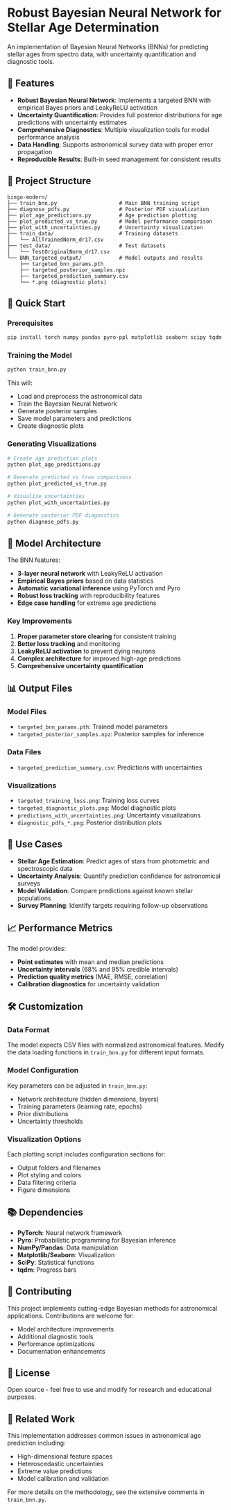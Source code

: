 # Robust Bayesian Neural Network for Stellar Age Determination

An implementation of Bayesian Neural Networks (BNNs) for predicting stellar ages from spectro data, with uncertainty quantification and diagnostic tools.

## 🌟 Features

- **Robust Bayesian Neural Network**: Implements a targeted BNN with empirical Bayes priors and LeakyReLU activation
- **Uncertainty Quantification**: Provides full posterior distributions for age predictions with uncertainty estimates
- **Comprehensive Diagnostics**: Multiple visualization tools for model performance analysis
- **Data Handling**: Supports astronomical survey data with proper error propagation
- **Reproducible Results**: Built-in seed management for consistent results

## 📁 Project Structure

```
bingo-modern/
├── train_bnn.py                    # Main BNN training script
├── diagnose_pdfs.py                # Posterior PDF visualization
├── plot_age_predictions.py         # Age prediction plotting
├── plot_predicted_vs_true.py       # Model performance comparison
├── plot_with_uncertainties.py      # Uncertainty visualization
├── train_data/                     # Training datasets
│   └── AllTrainedNorm_dr17.csv
├── test_data/                      # Test datasets
│   └── TestOriginalNorm_dr17.csv
└── BNN_targeted_output/            # Model outputs and results
    ├── targeted_bnn_params.pth
    ├── targeted_posterior_samples.npz
    ├── targeted_prediction_summary.csv
    └── *.png (diagnostic plots)
```

## 🚀 Quick Start

### Prerequisites

```bash
pip install torch numpy pandas pyro-ppl matplotlib seaborn scipy tqdm
```

### Training the Model

```bash
python train_bnn.py
```

This will:
- Load and preprocess the astronomical data
- Train the Bayesian Neural Network
- Generate posterior samples
- Save model parameters and predictions
- Create diagnostic plots

### Generating Visualizations

```bash
# Create age prediction plots
python plot_age_predictions.py

# Generate predicted vs true comparisons
python plot_predicted_vs_true.py

# Visualize uncertainties
python plot_with_uncertainties.py

# Generate posterior PDF diagnostics
python diagnose_pdfs.py
```

## 🔬 Model Architecture

The BNN features:

- **3-layer neural network** with LeakyReLU activation
- **Empirical Bayes priors** based on data statistics
- **Automatic variational inference** using PyTorch and Pyro
- **Robust loss tracking** with reproducibility features
- **Edge case handling** for extreme age predictions

### Key Improvements

1. **Proper parameter store clearing** for consistent training
2. **Better loss tracking** and monitoring
3. **LeakyReLU activation** to prevent dying neurons
4. **Complex architecture** for improved high-age predictions
5. **Comprehensive uncertainty quantification**

## 📊 Output Files

### Model Files
- `targeted_bnn_params.pth`: Trained model parameters
- `targeted_posterior_samples.npz`: Posterior samples for inference

### Data Files
- `targeted_prediction_summary.csv`: Predictions with uncertainties

### Visualizations
- `targeted_training_loss.png`: Training loss curves
- `targeted_diagnostic_plots.png`: Model diagnostic plots
- `predictions_with_uncertainties.png`: Uncertainty visualizations
- `diagnostic_pdfs_*.png`: Posterior distribution plots

## 🎯 Use Cases

- **Stellar Age Estimation**: Predict ages of stars from photometric and spectroscopic data
- **Uncertainty Analysis**: Quantify prediction confidence for astronomical surveys
- **Model Validation**: Compare predictions against known stellar populations
- **Survey Planning**: Identify targets requiring follow-up observations

## 📈 Performance Metrics

The model provides:
- **Point estimates** with mean and median predictions
- **Uncertainty intervals** (68% and 95% credible intervals)
- **Prediction quality metrics** (MAE, RMSE, correlation)
- **Calibration diagnostics** for uncertainty validation

## 🛠️ Customization

### Data Format
The model expects CSV files with normalized astronomical features. Modify the data loading functions in `train_bnn.py` for different input formats.

### Model Configuration
Key parameters can be adjusted in `train_bnn.py`:
- Network architecture (hidden dimensions, layers)
- Training parameters (learning rate, epochs)
- Prior distributions
- Uncertainty thresholds

### Visualization Options
Each plotting script includes configuration sections for:
- Output folders and filenames
- Plot styling and colors
- Data filtering criteria
- Figure dimensions

## 📚 Dependencies

- **PyTorch**: Neural network framework
- **Pyro**: Probabilistic programming for Bayesian inference
- **NumPy/Pandas**: Data manipulation
- **Matplotlib/Seaborn**: Visualization
- **SciPy**: Statistical functions
- **tqdm**: Progress bars

## 🤝 Contributing

This project implements cutting-edge Bayesian methods for astronomical applications. Contributions are welcome for:
- Model architecture improvements
- Additional diagnostic tools
- Performance optimizations
- Documentation enhancements

## 📄 License

Open source - feel free to use and modify for research and educational purposes.

## 🔗 Related Work

This implementation addresses common issues in astronomical age prediction including:
- High-dimensional feature spaces
- Heteroscedastic uncertainties
- Extreme value predictions
- Model calibration and validation

For more details on the methodology, see the extensive comments in `train_bnn.py`.
